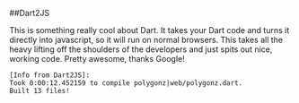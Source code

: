 ##Dart2JS

This is something really cool about Dart. It takes your Dart code and turns it directly into javascript, so it will run on normal browsers. This takes all the heavy lifting off the shoulders of the developers and just spits out nice, working code. Pretty awesome, thanks Google!

```
[Info from Dart2JS]:
Took 0:00:12.452159 to compile polygonz|web/polygonz.dart.
Built 13 files!
```

